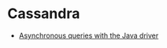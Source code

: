 # Cassandra
- [Asynchronous queries with the Java driver](https://www.datastax.com/dev/blog/java-driver-async-queries)